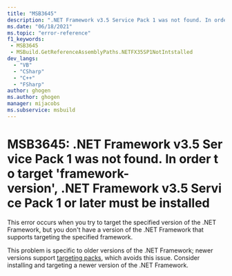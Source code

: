 ```yaml
---
title: "MSB3645"
description: ".NET Framework v3.5 Service Pack 1 was not found. In order to target 'framework-version', .NET Framework v3.5 Service Pack 1 or later must be installed."
ms.date: "06/18/2021"
ms.topic: "error-reference"
f1_keywords:
 - MSB3645
 - MSBuild.GetReferenceAssemblyPaths.NETFX35SP1NotIntstalled
dev_langs:
  - "VB"
  - "CSharp"
  - "C++"
  - "FSharp"
author: ghogen
ms.author: ghogen
manager: mijacobs
ms.subservice: msbuild
---
```

# MSB3645: .NET Framework v3.5 Service Pack 1 was not found. In order to target 'framework-version', .NET Framework v3.5 Service Pack 1 or later must be installed

This error occurs when you try to target the specified version of the .NET Framework, but you don't have a version of the .NET Framework that supports targeting the specified framework.

This problem is specific to older versions of the .NET Framework; newer versions support [targeting packs](/dotnet/framework/install/guide-for-developers), which avoids this issue. Consider installing and targeting a newer version of the .NET Framework.

